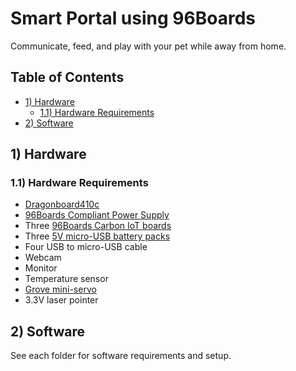 # Smart Portal using 96Boards

Communicate, feed, and play with your pet while away from home. 

## Table of Contents
- [1) Hardware](#1-hardware)
   - [1.1) Hardware Requirements](#11-hardware-requirements)
- [2) Software](#2-software)

## 1) Hardware

### 1.1) Hardware Requirements

- [Dragonboard410c](https://www.96boards.org/product/dragonboard410c/)
- [96Boards Compliant Power Supply](http://www.96boards.org/product/power/)
- Three [96Boards Carbon IoT boards](https://www.96boards.org/product/carbon/)
- Three [5V micro-USB battery packs](https://www.adafruit.com/product/1959)
- Four USB to micro-USB cable
- Webcam
- Monitor
- Temperature sensor
- [Grove mini-servo](https://www.seeedstudio.com/EMAX-9g-ES08A-High-Sensitive-Mini-Servo-p-760.html)
- 3.3V laser pointer

## 2) Software

See each folder for software requirements and setup. 

